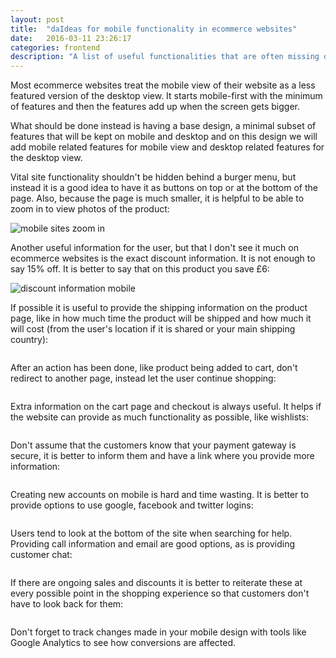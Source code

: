 ```yaml
---
layout: post
title:  "daIdeas for mobile functionality in ecommerce websites"
date:   2016-03-11 23:26:17
categories: frontend
description: "A list of useful functionalities that are often missing on mobile ecommerce sites but could improve the user experience and conversion rates."
---
```

Most ecommerce websites treat the mobile view of their website as a less featured version of the desktop view. It starts mobile-first with the minimum of features and then the features add up when the screen gets bigger.

What should be done instead is having a base design, a minimal subset of features that will be kept on mobile and desktop and on this design we will add mobile related features for mobile view and desktop related features for the desktop view.

Vital site functionality shouldn't be hidden behind a burger menu, but instead it is a good idea to have it as buttons on top or at the bottom of the page. Also, because the page is much smaller, it is helpful to be able to zoom in to view photos of the product:

<img src="../assets/images/post-images/mobile-site-1.png" alt="mobile sites zoom in" />

Another useful information for the user, but that I don't see it much on ecommerce websites is the exact discount information. It is not enough to say 15% off. It is better to say that on this product you save £6:

<img src="../assets/images/post-images/mobile-site-2.png" alt="discount information mobile" />

If possible it is useful to provide the shipping information on the product page, like in how much time the product will be shipped and how much it will cost (from the user's location if it is shared or your main shipping country):

<img src="../assets/images/post-images/mobile-site-3.png" alt="" />

After an action has been done, like product being added to cart, don't redirect to another page, instead let the user continue shopping:

<img src="../assets/images/post-images/mobile-site-4.png" alt="" />

Extra information on the cart page and checkout is always useful. It helps if the website can provide as much functionality as possible, like wishlists:

<img src="../assets/images/post-images/mobile-site-5.png" alt="" />

Don't assume that the customers know that your payment gateway is secure, it is better to inform them and have a link where you provide more information:

<img src="../assets/images/post-images/mobile-site-6.png" alt="" />

Creating new accounts on mobile is hard and time wasting. It is better to provide options to use google, facebook and twitter logins:

<img src="../assets/images/post-images/mobile-site-7.png" alt="" />

Users tend to look at the bottom of the site when searching for help. Providing call information and email are good options, as is providing customer chat:

<img src="../assets/images/post-images/mobile-site-8.png" alt="" />

If there are ongoing sales and discounts it is better to reiterate these at every possible point in the shopping experience so that customers don't have to look back for them:

<img src="../assets/images/post-images/mobile-site-9.png" alt="" />

Don't forget to track changes made in your mobile design with tools like Google Analytics to see how conversions are affected.
